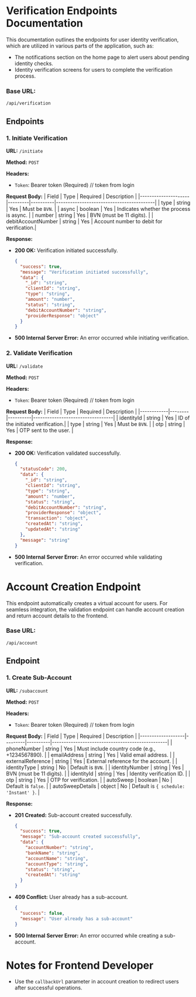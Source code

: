 # Verification Endpoints Documentation

This documentation outlines the endpoints for user identity verification, which are utilized in various parts of the application, such as:

- The notifications section on the home page to alert users about pending identity checks.
- Identity verification screens for users to complete the verification process.

### Base URL:

`/api/verification`

## Endpoints

### 1. Initiate Verification

**URL:** `/initiate`

**Method:** `POST`

**Headers:**

- `Token`: Bearer token (Required) // token from login

**Request Body:**
| Field | Type | Required | Description |
|---------------------|---------|----------|------------------------------------------|
| type | string | Yes | Must be `BVN`. |
| async | boolean | Yes | Indicates whether the process is async. |
| number | string | Yes | BVN (must be 11 digits). |
| debitAccountNumber | string | Yes | Account number to debit for verification.|

**Response:**

- **200 OK:** Verification initiated successfully.

  ```json
  {
    "success": true,
    "message": "Verification initiated successfully",
    "data": {
      "_id": "string",
      "clientId": "string",
      "type": "string",
      "amount": "number",
      "status": "string",
      "debitAccountNumber": "string",
      "providerResponse": "object"
    }
  }
  ```

- **500 Internal Server Error:** An error occurred while initiating verification.

### 2. Validate Verification

**URL:** `/validate`

**Method:** `POST`

**Headers:**

- `Token`: Bearer token (Required) // token from login

**Request Body:**
| Field | Type | Required | Description |
|------------|--------|----------|----------------------------------|
| identityId | string | Yes | ID of the initiated verification.|
| type | string | Yes | Must be `BVN`. |
| otp | string | Yes | OTP sent to the user. |

**Response:**

- **200 OK:** Verification validated successfully.

  ```json
  {
    "statusCode": 200,
    "data": {
      "_id": "string",
      "clientId": "string",
      "type": "string",
      "amount": "number",
      "status": "string",
      "debitAccountNumber": "string",
      "providerResponse": "object",
      "transaction": "object",
      "createdAt": "string",
      "updatedAt": "string"
    },
    "message": "string"
  }
  ```

- **500 Internal Server Error:** An error occurred while validating verification.

# Account Creation Endpoint

This endpoint automatically creates a virtual account for users. For seamless integration, the validation endpoint can handle account creation and return account details to the frontend.

### Base URL:

`/api/account`

## Endpoint

### 1. Create Sub-Account

**URL:** `/subaccount`

**Method:** `POST`

**Headers:**

- `Token`: Bearer token (Required) // token from login

**Request Body:**
| Field | Type | Required | Description |
|-------------------|---------|----------|-------------------------------------------------|
| phoneNumber | string | Yes | Must include country code (e.g., +1234567890). |
| emailAddress | string | Yes | Valid email address. |
| externalReference | string | Yes | External reference for the account. |
| identityType | string | No | Default is `BVN`. |
| identityNumber | string | Yes | BVN (must be 11 digits). |
| identityId | string | Yes | Identity verification ID. |
| otp | string | Yes | OTP for verification. |
| autoSweep | boolean | No | Default is `false`. |
| autoSweepDetails | object | No | Default is `{ schedule: 'Instant' }`. |

**Response:**

- **201 Created:** Sub-account created successfully.

  ```json
  {
    "success": true,
    "message": "Sub-account created successfully",
    "data": {
      "accountNumber": "string",
      "bankName": "string",
      "accountName": "string",
      "accountType": "string",
      "status": "string",
      "createdAt": "string"
    }
  }
  ```

- **409 Conflict:** User already has a sub-account.

  ```json
  {
    "success": false,
    "message": "User already has a sub-account"
  }
  ```

- **500 Internal Server Error:** An error occurred while creating a sub-account.

# Notes for Frontend Developer

- Use the `callbackUrl` parameter in account creation to redirect users after successful operations.
